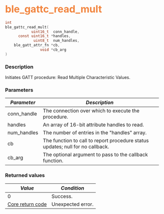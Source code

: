 ## <font color="#F2853F" style="font-size:24pt">ble\_gattc\_read\_mult</font>

```c
int
ble_gattc_read_mult(
            uint16_t  conn_handle,
      const uint16_t *handles,
             uint8_t  num_handles,
    ble_gatt_attr_fn *cb,
                void *cb_arg
)
```

### Description

Initiates GATT procedure: Read Multiple Characteristic Values.

### Parameters

| *Parameter* | *Description* |
|-------------|---------------|
| conn\_handle | The connection over which to execute the procedure. |
| handles | An array of 16-bit attribute handles to read. |
| num\_handles | The number of entries in the "handles" array. |
| cb | The function to call to report procedure status updates; null for no callback. |
| cb\_arg | The optional argument to pass to the callback function. |

### Returned values

| *Value* | *Condition* |
|---------|-------------|
| 0 | Success. |
| [Core return code](../../ble_hs_return_codes/#return-codes-core) | Unexpected error. |

